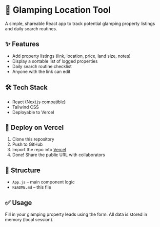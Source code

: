 # 🌿 Glamping Location Tool

A simple, shareable React app to track potential glamping property listings and daily search routines.

## ✨ Features

- Add property listings (link, location, price, land size, notes)
- Display a sortable list of logged properties
- Daily search routine checklist
- Anyone with the link can edit

## 🛠️ Tech Stack

- React (Next.js compatible)
- Tailwind CSS
- Deployable to Vercel

## 🚀 Deploy on Vercel

1. Clone this repository
2. Push to GitHub
3. Import the repo into [Vercel](https://vercel.com/)
4. Done! Share the public URL with collaborators

## 📂 Structure

- `App.js` – main component logic
- `README.md` – this file

## ✅ Usage

Fill in your glamping property leads using the form. All data is stored in memory (local session).
